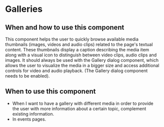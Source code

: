 # Galleries

## When and how to use this component

This component helps the user to quickly browse available media thumbnails
(images, videos and audio clips) related to the page's textual content. These
thumbnails display a caption describing the media item along with a visual icon
to distinguish between video clips, audio clips and images. It should always be
used with the Gallery dialog component, which allows the user to visualize the
media in a bigger size and access additional controls for video and audio
playback. (The Gallery dialog component needs to be enabled).

## When to use this component

* When I want to have a gallery with different media in order to provide the
  user with more information about a certain topic, complement existing
  information.
* In events pages.
